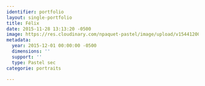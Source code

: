 ```yaml
---
identifier: portfolio
layout: single-portfolio
title: Félix
date: 2015-11-28 13:13:20 -0500
image: https://res.cloudinary.com/npaquet-pastel/image/upload/v1544120029/F%C3%A9lix-pastel-28-X-38-cm-20152.jpg
metadata:
  year: 2015-12-01 00:00:00 -0500
  dimensions: ''
  support: ''
  type: Pastel sec
categorie: portraits

---
```

